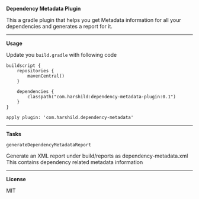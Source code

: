 **Dependency Metadata Plugin**

This a gradle plugin that helps you get Metadata information for all your dependencies and generates a report for it.
***
**Usage**

Update you `build.gradle` with following code
```
buildscript {
    repositories {
		mavenCentral()
    }

    dependencies {
		classpath("com.harshild:dependency-metadata-plugin:0.1")
    }
}

apply plugin: 'com.harshild.dependency-metadata'
```
***
**Tasks**

`generateDependencyMetadataReport` 

Generate an XML report under build/reports as dependency-metadata.xml
This contains dependency related metadata information

****
**License**

MIT